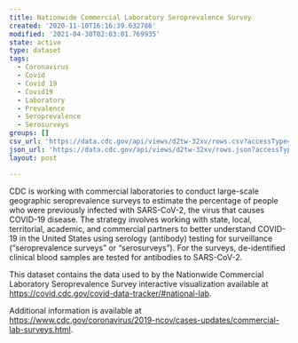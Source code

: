 ```yaml
---
title: Nationwide Commercial Laboratory Seroprevalence Survey
created: '2020-11-10T16:16:39.632786'
modified: '2021-04-30T02:03:01.769935'
state: active
type: dataset
tags:
  - Coronavirus
  - Covid
  - Covid 19
  - Covid19
  - Laboratory
  - Prevalence
  - Seroprevalence
  - Serosurveys
groups: []
csv_url: 'https://data.cdc.gov/api/views/d2tw-32xv/rows.csv?accessType=DOWNLOAD'
json_url: 'https://data.cdc.gov/api/views/d2tw-32xv/rows.json?accessType=DOWNLOAD'
layout: post

---
```

CDC is working with commercial laboratories to conduct large-scale geographic seroprevalence surveys to estimate the percentage of people who were previously infected with SARS-CoV-2, the virus that causes COVID-19 disease. The strategy involves working with state, local, territorial, academic, and commercial partners to better understand COVID-19 in the United States using serology (antibody) testing for surveillance (“seroprevalence surveys” or “serosurveys”). For the surveys, de-identified clinical blood samples are tested for antibodies to SARS-CoV-2.

This dataset contains the data used to by the Nationwide Commercial Laboratory Seroprevalence Survey interactive visualization available at <a href="https://covid.cdc.gov/covid-data-tracker/#national-lab">https://covid.cdc.gov/covid-data-tracker/#national-lab</a>.

Additional information is available at <a href="https://www.cdc.gov/coronavirus/2019-ncov/cases-updates/commercial-lab-surveys.html">https://www.cdc.gov/coronavirus/2019-ncov/cases-updates/commercial-lab-surveys.html</a>.
